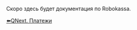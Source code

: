 
Скоро здесь будет документация по Robokassa.



[⬅️QNext. Платежи](/docs-test/ph/QNext-Payments-12-14)